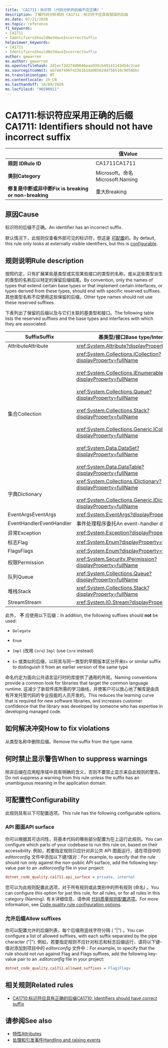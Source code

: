 ```yaml
---
title: 'CA1711：标识符 (代码分析的后缀不应正确) '
description: 了解代码分析规则 CA1711：标识符不应具有错误的后缀
ms.date: 07/21/2020
ms.topic: reference
f1_keywords:
- CA1711
- IdentifiersShouldNotHaveIncorrectSuffix
helpviewer_keywords:
- CA1711
- IdentifiersShouldNotHaveIncorrectSuffix
author: gewarren
ms.author: gewarren
ms.openlocfilehash: 2d1ecf2d274d0646eaa939cb49141143d54c2ced
ms.sourcegitcommit: eb7e87496f42361b1da98562dd75b516c9d58bbc
ms.translationtype: MT
ms.contentlocale: zh-CN
ms.lasthandoff: 10/09/2020
ms.locfileid: "96590911"
---
```

# <a name="ca1711-identifiers-should-not-have-incorrect-suffix"></a><span data-ttu-id="d00dd-103">CA1711:标识符应采用正确的后缀</span><span class="sxs-lookup"><span data-stu-id="d00dd-103">CA1711: Identifiers should not have incorrect suffix</span></span>

| | <span data-ttu-id="d00dd-104">值</span><span class="sxs-lookup"><span data-stu-id="d00dd-104">Value</span></span> |
|-|-|
| <span data-ttu-id="d00dd-105">**规则 ID**</span><span class="sxs-lookup"><span data-stu-id="d00dd-105">**Rule ID**</span></span> |<span data-ttu-id="d00dd-106">CA1711</span><span class="sxs-lookup"><span data-stu-id="d00dd-106">CA1711</span></span>|
| <span data-ttu-id="d00dd-107">**类别**</span><span class="sxs-lookup"><span data-stu-id="d00dd-107">**Category**</span></span> |<span data-ttu-id="d00dd-108">Microsoft。命名</span><span class="sxs-lookup"><span data-stu-id="d00dd-108">Microsoft.Naming</span></span>|
| <span data-ttu-id="d00dd-109">**修复是中断或非中断**</span><span class="sxs-lookup"><span data-stu-id="d00dd-109">**Fix is breaking or non-breaking**</span></span> |<span data-ttu-id="d00dd-110">重大</span><span class="sxs-lookup"><span data-stu-id="d00dd-110">Breaking</span></span>|

## <a name="cause"></a><span data-ttu-id="d00dd-111">原因</span><span class="sxs-lookup"><span data-stu-id="d00dd-111">Cause</span></span>

<span data-ttu-id="d00dd-112">标识符的后缀不正确。</span><span class="sxs-lookup"><span data-stu-id="d00dd-112">An identifier has an incorrect suffix.</span></span>

<span data-ttu-id="d00dd-113">默认情况下，此规则仅查看外部可见的标识符，但这是 [可配置](#configurability)的。</span><span class="sxs-lookup"><span data-stu-id="d00dd-113">By default, this rule only looks at externally visible identifiers, but this is [configurable](#configurability).</span></span>

## <a name="rule-description"></a><span data-ttu-id="d00dd-114">规则说明</span><span class="sxs-lookup"><span data-stu-id="d00dd-114">Rule description</span></span>

<span data-ttu-id="d00dd-115">按照约定，只有扩展某些基类型或实现某些接口的类型的名称，或从这些类型派生的类型的名称应以特定的保留后缀结尾。</span><span class="sxs-lookup"><span data-stu-id="d00dd-115">By convention, only the names of types that extend certain base types or that implement certain interfaces, or types derived from these types, should end with specific reserved suffixes.</span></span> <span data-ttu-id="d00dd-116">其他类型名称不应使用这些保留的后缀。</span><span class="sxs-lookup"><span data-stu-id="d00dd-116">Other type names should not use these reserved suffixes.</span></span>

<span data-ttu-id="d00dd-117">下表列出了保留的后缀以及与它们关联的基类型和接口。</span><span class="sxs-lookup"><span data-stu-id="d00dd-117">The following table lists the reserved suffixes and the base types and interfaces with which they are associated.</span></span>

|<span data-ttu-id="d00dd-118">Suffix</span><span class="sxs-lookup"><span data-stu-id="d00dd-118">Suffix</span></span>|<span data-ttu-id="d00dd-119">基类型/接口</span><span class="sxs-lookup"><span data-stu-id="d00dd-119">Base type/Interface</span></span>|
|------------|--------------------------|
|<span data-ttu-id="d00dd-120">Attribute</span><span class="sxs-lookup"><span data-stu-id="d00dd-120">Attribute</span></span>|<xref:System.Attribute?displayProperty=fullName>|
|<span data-ttu-id="d00dd-121">集合</span><span class="sxs-lookup"><span data-stu-id="d00dd-121">Collection</span></span>|<xref:System.Collections.ICollection?displayProperty=fullName><br/><br/><xref:System.Collections.IEnumerable?displayProperty=fullName><br/><br/><xref:System.Collections.Queue?displayProperty=fullName><br/><br/><xref:System.Collections.Stack?displayProperty=fullName><br/><br/><xref:System.Collections.Generic.ICollection%601?displayProperty=fullName><br/><br/><xref:System.Data.DataSet?displayProperty=fullName><br/><br/><xref:System.Data.DataTable?displayProperty=fullName>|
|<span data-ttu-id="d00dd-122">字典</span><span class="sxs-lookup"><span data-stu-id="d00dd-122">Dictionary</span></span>|<xref:System.Collections.IDictionary?displayProperty=fullName><br/><br/><xref:System.Collections.Generic.IDictionary%602?displayProperty=fullName>|
|<span data-ttu-id="d00dd-123">EventArgs</span><span class="sxs-lookup"><span data-stu-id="d00dd-123">EventArgs</span></span>|<xref:System.EventArgs?displayProperty=fullName>|
|<span data-ttu-id="d00dd-124">EventHandler</span><span class="sxs-lookup"><span data-stu-id="d00dd-124">EventHandler</span></span>|<span data-ttu-id="d00dd-125">事件处理程序委托</span><span class="sxs-lookup"><span data-stu-id="d00dd-125">An event-handler delegate</span></span>|
|<span data-ttu-id="d00dd-126">异常</span><span class="sxs-lookup"><span data-stu-id="d00dd-126">Exception</span></span>|<xref:System.Exception?displayProperty=fullName>|
|<span data-ttu-id="d00dd-127">标志</span><span class="sxs-lookup"><span data-stu-id="d00dd-127">Flag</span></span>|<xref:System.Enum?displayProperty=fullName>|
|<span data-ttu-id="d00dd-128">Flags</span><span class="sxs-lookup"><span data-stu-id="d00dd-128">Flags</span></span>|<xref:System.Enum?displayProperty=fullName>|
|<span data-ttu-id="d00dd-129">权限</span><span class="sxs-lookup"><span data-stu-id="d00dd-129">Permission</span></span>|<xref:System.Security.IPermission?displayProperty=fullName>|
|<span data-ttu-id="d00dd-130">队列</span><span class="sxs-lookup"><span data-stu-id="d00dd-130">Queue</span></span>|<xref:System.Collections.Queue?displayProperty=fullName>|
|<span data-ttu-id="d00dd-131">堆栈</span><span class="sxs-lookup"><span data-stu-id="d00dd-131">Stack</span></span>|<xref:System.Collections.Stack?displayProperty=fullName>|
|<span data-ttu-id="d00dd-132">Stream</span><span class="sxs-lookup"><span data-stu-id="d00dd-132">Stream</span></span>|<xref:System.IO.Stream?displayProperty=fullName>|

<span data-ttu-id="d00dd-133">此外， **不** 应使用以下后缀：</span><span class="sxs-lookup"><span data-stu-id="d00dd-133">In addition, the following suffixes should **not** be used:</span></span>

- `Delegate`

- `Enum`

- <span data-ttu-id="d00dd-134">`Impl` (改用 `Core`) </span><span class="sxs-lookup"><span data-stu-id="d00dd-134">`Impl` (use `Core` instead)</span></span>

- <span data-ttu-id="d00dd-135">`Ex` 或类似的后缀，以将其与同一类型的早期版本区分开来</span><span class="sxs-lookup"><span data-stu-id="d00dd-135">`Ex` or similar suffix to distinguish it from an earlier version of the same type</span></span>

<span data-ttu-id="d00dd-136">命名约定为面向公共语言运行时的库提供了通用的外观。</span><span class="sxs-lookup"><span data-stu-id="d00dd-136">Naming conventions provide a common look for libraries that target the common language runtime.</span></span> <span data-ttu-id="d00dd-137">这减少了新软件库所需的学习曲线，并使客户可以放心地了解库是由具有开发托管代码的专业技能的人员开发的。</span><span class="sxs-lookup"><span data-stu-id="d00dd-137">This reduces the learning curve that is required for new software libraries, and increases customer confidence that the library was developed by someone who has expertise in developing managed code.</span></span>

## <a name="how-to-fix-violations"></a><span data-ttu-id="d00dd-138">如何解决冲突</span><span class="sxs-lookup"><span data-stu-id="d00dd-138">How to fix violations</span></span>

<span data-ttu-id="d00dd-139">从类型名称中删除后缀。</span><span class="sxs-lookup"><span data-stu-id="d00dd-139">Remove the suffix from the type name.</span></span>

## <a name="when-to-suppress-warnings"></a><span data-ttu-id="d00dd-140">何时禁止显示警告</span><span class="sxs-lookup"><span data-stu-id="d00dd-140">When to suppress warnings</span></span>

<span data-ttu-id="d00dd-141">除非后缀在应用程序域中具有明确的含义，否则不要禁止显示来自此规则的警告。</span><span class="sxs-lookup"><span data-stu-id="d00dd-141">Do not suppress a warning from this rule unless the suffix has an unambiguous meaning in the application domain.</span></span>

## <a name="configurability"></a><span data-ttu-id="d00dd-142">可配置性</span><span class="sxs-lookup"><span data-stu-id="d00dd-142">Configurability</span></span>

<span data-ttu-id="d00dd-143">此规则具有以下可配置选项。</span><span class="sxs-lookup"><span data-stu-id="d00dd-143">This rule has the following configurable options.</span></span>

### <a name="api-surface"></a><span data-ttu-id="d00dd-144">API 图面</span><span class="sxs-lookup"><span data-stu-id="d00dd-144">API surface</span></span>

<span data-ttu-id="d00dd-145">你可以根据其可访问性，将基本代码的哪些部分配置为在上运行此规则。</span><span class="sxs-lookup"><span data-stu-id="d00dd-145">You can configure which parts of your codebase to run this rule on, based on their accessibility.</span></span> <span data-ttu-id="d00dd-146">例如，若要指定规则只应针对非公共 API 图面运行，请在项目中的 *editorconfig* 文件中添加以下键/值对：</span><span class="sxs-lookup"><span data-stu-id="d00dd-146">For example, to specify that the rule should run only against the non-public API surface, add the following key-value pair to an *.editorconfig* file in your project:</span></span>

```ini
dotnet_code_quality.ca1711.api_surface = private, internal
```

<span data-ttu-id="d00dd-147">您可以为此规则配置此选项，对于所有规则或此类别中的所有规则 (命名) 。</span><span class="sxs-lookup"><span data-stu-id="d00dd-147">You can configure this option for just this rule, for all rules, or for all rules in this category (Naming).</span></span> <span data-ttu-id="d00dd-148">有关详细信息，请参阅 [代码质量规则配置选项](../code-quality-rule-options.md)。</span><span class="sxs-lookup"><span data-stu-id="d00dd-148">For more information, see [Code quality rule configuration options](../code-quality-rule-options.md).</span></span>

### <a name="allow-suffixes"></a><span data-ttu-id="d00dd-149">允许后缀</span><span class="sxs-lookup"><span data-stu-id="d00dd-149">Allow suffixes</span></span>

<span data-ttu-id="d00dd-150">你可以配置允许的后缀列表，每个后缀用竖线字符分隔 ( "|") 。</span><span class="sxs-lookup"><span data-stu-id="d00dd-150">You can configure a list of allowed suffixes, with each suffix separated by the pipe character ("|").</span></span> <span data-ttu-id="d00dd-151">例如，若要指定规则不应针对标志和标志后缀运行，请将以下键-值对添加到项目中的 *editorconfig* 文件中：</span><span class="sxs-lookup"><span data-stu-id="d00dd-151">For example, to specify that the rule should not run against Flag and Flags suffixes, add the following key-value pair to an *.editorconfig* file in your project:</span></span>

```ini
dotnet_code_quality.ca1711.allowed_suffixes = Flag|Flags
```

## <a name="related-rules"></a><span data-ttu-id="d00dd-152">相关规则</span><span class="sxs-lookup"><span data-stu-id="d00dd-152">Related rules</span></span>

- [<span data-ttu-id="d00dd-153">CA1710:标识符应具有正确的后缀</span><span class="sxs-lookup"><span data-stu-id="d00dd-153">CA1710: Identifiers should have correct suffix</span></span>](ca1710.md)

## <a name="see-also"></a><span data-ttu-id="d00dd-154">请参阅</span><span class="sxs-lookup"><span data-stu-id="d00dd-154">See also</span></span>

- [<span data-ttu-id="d00dd-155">特性</span><span class="sxs-lookup"><span data-stu-id="d00dd-155">Attributes</span></span>](../../../standard/design-guidelines/attributes.md)
- [<span data-ttu-id="d00dd-156">处理和引发事件</span><span class="sxs-lookup"><span data-stu-id="d00dd-156">Handling and raising events</span></span>](../../../standard/events/index.md)
